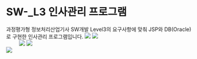 # SW-_L3 인사관리 프로그램
과정평가형 정보처리산업기사 SW개발 Level3의 요구사항에 맞춰 JSP와 DB(Oracle)로 구현한 인사관리 프로그램입니다.
<img src="https://postfiles.pstatic.net/MjAyMDAxMDJfNjgg/MDAxNTc3OTU0ODE0ODcx.5EydzpzaF6-4bSEAIepFfq_QpB6XBT7Le9Waz9Dmx1Mg.T2vtyxxZXeSncKSeIFsZTOgDZKzFBqa0ayygSJ8AJCQg.PNG.katejuyeon_/1.png?type=w966">
<img src="https://postfiles.pstatic.net/MjAyMDAxMDJfMTM2/MDAxNTc3OTU0ODE0NDk5.fWd32lS-4TpqFvPNrB602Yl-KJc0Wr47yL2vUzmEf3cg.Gpx2erMcWHQQoW1CL4IoGL7RDSZ52PtNxuc_0Li98Cgg.PNG.katejuyeon_/2.png?type=w966"><br>&nbsp;&nbsp;&nbsp;&nbsp;&nbsp;&nbsp;&nbsp;&nbsp;
<img src="https://postfiles.pstatic.net/MjAyMDAxMDJfMTU0/MDAxNTc3OTU0ODE0OTE0.vnoLk6UvENbyqxDaIic7Is3N8uzWE3_YlWNql-vJ9ewg.G7Sf1U2x77ElCdp0wzhlCLIDcZ-UYgFQG6NQzOxfYwYg.PNG.katejuyeon_/3.png?type=w966">
<img src="https://postfiles.pstatic.net/MjAyMDAxMDJfNDcg/MDAxNTc3OTU0ODE0OTAw.mUoSArJZmGbEaPjtLsbxwyQv3HQCYu9ZABfPn132sZsg.bxEF4eFfdsBeJX77srM7VhgD15KlM3JrjaQ3X8NSIcIg.PNG.katejuyeon_/4.png?type=w966"><br>
<img src="https://postfiles.pstatic.net/MjAyMDAxMDJfMjAy/MDAxNTc3OTU0ODE0OTA5.iVuTyg27Hu0AJ2dm8JurPLAYOGU3zBD-PQC6GIjfyt8g.dc2PybS32io2AFLZhcAMQMTwRqtIpeY6-7CyYsDqlbAg.PNG.katejuyeon_/5.png?type=w966"><br>

